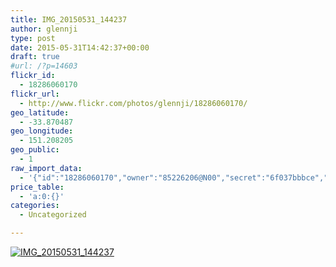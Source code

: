```yaml
---
title: IMG_20150531_144237
author: glennji
type: post
date: 2015-05-31T14:42:37+00:00
draft: true
#url: /?p=14603
flickr_id:
  - 18286060170
flickr_url:
  - http://www.flickr.com/photos/glennji/18286060170/
geo_latitude:
  - -33.870487
geo_longitude:
  - 151.208205
geo_public:
  - 1
raw_import_data:
  - '{"id":"18286060170","owner":"85226206@N00","secret":"6f037bbbce","server":"321","farm":1,"title":"IMG_20150531_144237","ispublic":0,"isfriend":0,"isfamily":0,"description":{"_content":""},"dateupload":"1433469262","lastupdate":"1433469267","datetaken":"2015-05-31 14:42:37","datetakengranularity":"0","datetakenunknown":"0","ownername":"glennji","tags":"","machine_tags":"","originalsecret":"5a06ecaf06","originalformat":"jpg","latitude":"-33.870487","longitude":"151.208205","accuracy":"16","context":0,"place_id":"xln72MdWULghgrhJ","woeid":"7225613","geo_is_family":0,"geo_is_friend":0,"geo_is_contact":0,"geo_is_public":0,"media":"photo","media_status":"ready","url_o":"https://farm1.staticflickr.com/321/18286060170_5a06ecaf06_o.jpg","height_o":"4160","width_o":"3120"}'
price_table:
  - 'a:0:{}'
categories:
  - Uncategorized

---
```

<p class="flickr-image">
  <a href="http://www.flickr.com/photos/glennji/18286060170/" class="flickr-link"><img src="http://i1.wp.com/glennji.com/wp-content/uploads/2015/06/18286060170_5a06ecaf06_o.jpg?fit=1024%2C1024" width="" height="" alt="IMG_20150531_144237" class="keyring-img" /></a>
</p>
